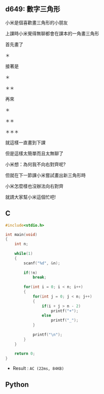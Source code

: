 ## d649: 數字三角形
小米是個喜歡畫三角形的小朋友

 上課時小米覺得無聊都會在課本的一角畫三角形

 首先畫了

 ＊

 接著是

 ＊

 ＊＊

 再來

 ＊

 ＊＊

 ＊＊＊

 就這樣一直畫到下課

 但是這樣太簡單而且太無聊了

 小米想：為何我不向右對齊呢?

 但就在下一節課小米嘗試畫出新三角形時

 小米怎麼樣也沒辦法向右對齊

 

 就請大家幫小米這個忙吧!
## C
```C
#include<stdio.h>

int main(void)
{
	int n;
	
	while(1)
	{
		scanf("%d", &n);
		
		if(!n)
			break;
		
		for(int i = 0; i < n; i++)
		{
			for(int j = 0; j < n; j++)
			{
				if(i + j > n - 2)
					printf("+");
				else
					printf("_");
			}
			
			printf("\n");
		}
	}
	
	return 0;
}
```
 * Result : `AC (22ms, 84KB)`

## Python
